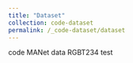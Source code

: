 ```yaml
---
title: "Dataset"
collection: code-dataset
permalink: /_code-dataset/dataset
---
```



code MANet
data RGBT234
test
